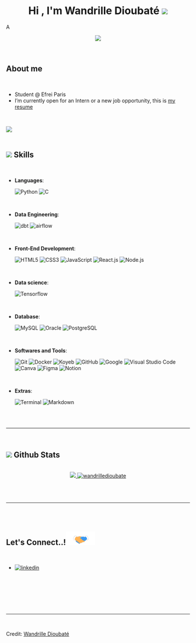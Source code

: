 
<h1 align="center"><b>Hi , I'm Wandrille Dioubaté </b><img src="https://media.giphy.com/media/hvRJCLFzcasrR4ia7z/giphy.gif" width="35"></h1>
<!--  -->A
<p align="center">
  <a href="https://github.com/DenverCoder1/readme-typing-svg"><img src="https://readme-typing-svg.herokuapp.com?font=Time+New+Roman&color=cyan&size=25&center=true&vCenter=true&width=600&height=100&lines=Data+Scientist+Student+@+Efrei+Paris,;Love+to+learn+new+stuff..<3"></a>
</p>


<br>



	
## **About me**

<br>

- Student @ Efrei Paris
- I’m currently open for an Intern or a new job opportunity, this is [my resume](https://read.cv/wandrilledioubate)

<br>

<img src="https://user-images.githubusercontent.com/73097560/115834477-dbab4500-a447-11eb-908a-139a6edaec5c.gif"><br><br>

## <img src="https://media2.giphy.com/media/QssGEmpkyEOhBCb7e1/giphy.gif?cid=ecf05e47a0n3gi1bfqntqmob8g9aid1oyj2wr3ds3mg700bl&rid=giphy.gif" width ="25"><b> Skills</b>
<br>

<p align="center">

- **Languages**:

    ![Python](https://img.shields.io/badge/Python%20-%2314354C.svg?style=for-the-badge&logo=python&logoColor=white)
    ![C](https://img.shields.io/badge/C%20-%232370ED.svg?style=for-the-badge&logo=c&logoColor=white)



<br>   

- **Data Engineering**:

    ![dbt](https://img.shields.io/badge/dbt-FF694B?style=flat&logo=dbt&logoColor=white)
    ![airflow](https://img.shields.io/badge/Apache%20Airflow-017CEE?style=for-the-badge&logo=Apache%20Airflow&logoColor=white)

<br>
    
- **Front-End Development**:

   ![HTML5](https://img.shields.io/badge/HTML5%20-%23E34F26.svg?style=for-the-badge&logo=html5&logoColor=white)
   ![CSS3](https://img.shields.io/badge/CSS%20-%231572B6.svg?style=for-the-badge&logo=css3&logoColor=white)
   ![JavaScript](https://img.shields.io/badge/JavaScript%20-%23F7DF1E.svg?style=for-the-badge&logo=javascript&logoColor=black)
   ![React.js](https://img.shields.io/badge/React-20232A?style=for-the-badge&logo=react&logoColor=61DAFB)
   ![Node.js](https://img.shields.io/badge/Node.js-43853D?style=for-the-badge&logo=node.js&logoColor=white)
  

<br>

- **Data science**:

    ![Tensorflow](https://img.shields.io/badge/TensorFlow-FF6F00?style=for-the-badge&logo=tensorflow&logoColor=white)
    
<br>

- **Database**:

    ![MySQL](https://img.shields.io/badge/MySQL-005C84?style=for-the-badge&logo=mysql&logoColor=white)
    ![Oracle](https://img.shields.io/badge/Oracle-F80000?style=for-the-badge&logo=Oracle&logoColor=white)
    ![PostgreSQL](https://img.shields.io/badge/postgresql-4169e1?style=for-the-badge&logo=postgresql&logoColor=white)


    
<br>

- **Softwares and Tools**:

    ![Git](https://img.shields.io/badge/git-%23F05033.svg?style=for-the-badge&logo=git&logoColor=white)
    ![Docker](https://img.shields.io/badge/docker-257bd6?style=for-the-badge&logo=docker&logoColor=white)
    ![Koyeb](https://img.shields.io/badge/Koyeb-212121?style=flat&logo=Koyeb&logoColor=white)
    ![GitHub](https://img.shields.io/badge/github-%23121011.svg?style=for-the-badge&logo=github&logoColor=white)
    ![Google](https://img.shields.io/badge/google-%234285F4.svg?style=for-the-badge&logo=google&logoColor=white)
    ![Visual Studio Code](https://img.shields.io/badge/Visual%20Studio%20Code-0078d7.svg?style=for-the-badge&logo=visual-studio-code&logoColor=white)
    ![Canva](https://img.shields.io/badge/Canva-%2300C4CC.svg?&style=for-the-badge&logo=Canva&logoColor=white)
    ![Figma](https://img.shields.io/badge/Figma-F24E1E?style=for-the-badge&logo=figma&logoColor=white)
    ![Notion](https://img.shields.io/badge/Notion-000000?style=for-the-badge&logo=notion&logoColor=white)

  

<br>

- **Extras**:

    ![Terminal](https://img.shields.io/badge/Terminal-%23054020?style=for-the-badge&logo=gnu-bash&logoColor=white)
    ![Markdown](https://img.shields.io/badge/markdown-%23000000.svg?style=for-the-badge&logo=markdown&logoColor=white)   


</p>

<br>
<br>

-----

<br>


## <img src="https://media.giphy.com/media/iY8CRBdQXODJSCERIr/giphy.gif" width="35"><b> Github Stats </b>
<br>

<div align="center">

<a href="https://github.com/wandrilledioubate/">
  <img src="https://github-readme-stats.vercel.app/api?username=wandrilledioubate&include_all_commits=true&count_private=true&show_icons=true&line_height=20&title_color=7A7ADB&icon_color=2234AE&text_color=D3D3D3&bg_color=0,000000,130F40" width="450"/>
  <img src="https://github-readme-stats.vercel.app/api/top-langs?username=wandrilledioubate&show_icons=true&locale=en&layout=compact&line_height=20&title_color=7A7ADB&icon_color=2234AE&text_color=D3D3D3&bg_color=0,000000,130F40" width="375"  alt="wandrilledioubate"/>

</a>
</div>

<br>
<br>
<br>

-----

<br>
<br>

## <b> Let's Connect..!</b><img src="https://github.com/0xAbdulKhalid/0xAbdulKhalid/raw/main/assets/mdImages/handshake.gif" width ="80">
<br>
<div align='left'>

<ul>

<li>
<a href="https://www.linkedin.com/in/wandrilledioubate/" target="_blank">
<img src="https://img.shields.io/badge/linkedin:  wandrilledioubate-%2300acee.svg?color=405DE6&style=for-the-badge&logo=linkedin&logoColor=white" alt=linkedin style="margin-bottom: 5px;"/>
</a>
</li>

<br>
	
</ul>
</div>
<br>
<br>
<br>
<br>

---

<br>

Credit: [Wandrille Dioubaté](https://github.com/wandrilledioubate)
